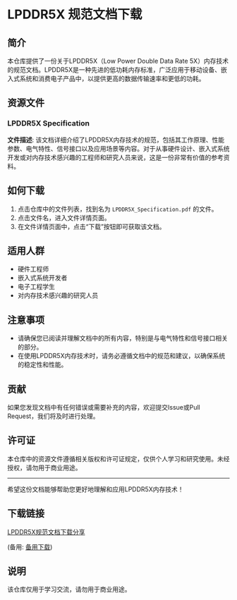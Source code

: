 # LPDDR5X 规范文档下载

## 简介

本仓库提供了一份关于LPDDR5X（Low Power Double Data Rate 5X）内存技术的规范文档。LPDDR5X是一种先进的低功耗内存标准，广泛应用于移动设备、嵌入式系统和消费电子产品中，以提供更高的数据传输速率和更低的功耗。

## 资源文件

### LPDDR5X Specification

**文件描述**: 该文档详细介绍了LPDDR5X内存技术的规范，包括其工作原理、性能参数、电气特性、信号接口以及应用场景等内容。对于从事硬件设计、嵌入式系统开发或对内存技术感兴趣的工程师和研究人员来说，这是一份非常有价值的参考资料。

## 如何下载

1. 点击仓库中的文件列表，找到名为 `LPDDR5X_Specification.pdf` 的文件。
2. 点击文件名，进入文件详情页面。
3. 在文件详情页面中，点击“下载”按钮即可获取该文档。

## 适用人群

- 硬件工程师
- 嵌入式系统开发者
- 电子工程学生
- 对内存技术感兴趣的研究人员

## 注意事项

- 请确保您已阅读并理解文档中的所有内容，特别是与电气特性和信号接口相关的部分。
- 在使用LPDDR5X内存技术时，请务必遵循文档中的规范和建议，以确保系统的稳定性和性能。

## 贡献

如果您发现文档中有任何错误或需要补充的内容，欢迎提交Issue或Pull Request，我们将及时进行处理。

## 许可证

本仓库中的资源文件遵循相关版权和许可证规定，仅供个人学习和研究使用。未经授权，请勿用于商业用途。

---

希望这份文档能够帮助您更好地理解和应用LPDDR5X内存技术！

## 下载链接
[LPDDR5X规范文档下载分享](https://pan.quark.cn/s/0cbc19fbfacd) 

(备用: [备用下载](https://pan.baidu.com/s/1bxNexSUhkswCF9klaLiJSg?pwd=1234))

## 说明

该仓库仅用于学习交流，请勿用于商业用途。
